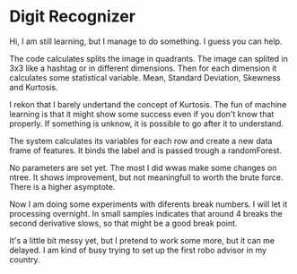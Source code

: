 # Digit Recognizer

Hi, I am still learning, but I manage to do something. I guess you can help.

The code calculates splits the image in quadrants. The image can splited in 3x3 like a hashtag or in different dimensions. Then for each dimension it calculates some statistical variable. Mean, Standard Deviation, Skewness and Kurtosis.

I rekon that I barely undertand the concept of Kurtosis. The fun of machine learning is that it might show some success even if you don't know that properly. If something is unknow, it is possible to go after it to understand.

The system calculates its variables for each row and create a new data frame of features. It binds the label and is passed trough a randomForest.

No parameters are set yet. The most I did wwas make some changes on ntree. It shows improvement, but not meaningfull to worth the brute force. There is a higher asymptote.

Now I am doing some experiments with diferents break numbers. I will let it processing overnight. In small samples indicates that around 4 breaks the second derivative slows, so that might be a good break point.

It's a little bit messy yet, but I pretend to work some more, but it can me delayed. I am kind of busy trying to set up the first robo advisor in my country.

